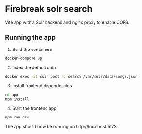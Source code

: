 # Firebreak solr search

Vite app with a Solr backend and nginx proxy to enable CORS.

## Running the app

1. Build the containers

```zsh
docker-compose up
```

2. Index the default data

```zsh
docker exec -it solr post -c search /var/solr/data/songs.json
```

3. Install frontend dependencies

```zsh
cd app
npm install
```

4. Start the frontend app
```zsh
npm run dev
```

The app should now be running on http://localhost:5173.